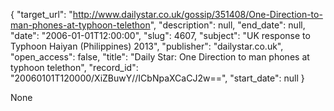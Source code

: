 {
  "target_url": "http://www.dailystar.co.uk/gossip/351408/One-Direction-to-man-phones-at-typhoon-telethon", 
  "description": null, 
  "end_date": null, 
  "date": "2006-01-01T12:00:00", 
  "slug": 4607, 
  "subject": "UK response to Typhoon Haiyan (Philippines) 2013", 
  "publisher": "dailystar.co.uk", 
  "open_access": false, 
  "title": "Daily Star: One Direction to man phones at typhoon telethon", 
  "record_id": "20060101T120000/XiZBuwY//ICbNpaXCaCJ2w==", 
  "start_date": null
}

None